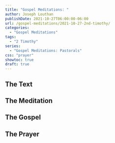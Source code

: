 ```yaml
---
title: "Gospel Meditations: "
author: Joseph Louthan
publishDate: 2021-10-27T06:00:00-06:00
url: /gospel-meditations/2021-10-27-2nd-timothy/
categories:
  - "Gospel Meditations"
tags:
  - "2 Timothy"
series:
  - "Gospel Meditations: Pastorals"
css: "prayer"
showtoc: true
draft: true
---
```


## The Text


## The Meditation


## The Gospel

## The Prayer

<div style="font-variant: small-caps;">

</div>

```text

```
